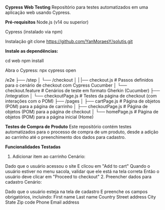 **Cypress Web Testing**
Repositório para testes automatizados em uma aplicação web usando Cypress.

**Pré-requisitos**
Node.js (v14 ou superior)

Cypress (instalado via npm)

Instalação
git clone https://github.com/YanMoraesY/solutis.git


**Instale as dependências:**

cd web
npm install

Abra o Cypress:
 npx cypress open

/e2e
    ├── /step
    │   └── /checkout
    │   |   |── checkout.js     # Passos definidos para o cenário de checkout com Cypress Cucumber
    │   └── checkout.feature    # Cenários de teste em formato Gherkin (Cucumber)
    ├── /integration
    │   └── checkoutPage.js     # Testes da página de checkout (com interações com o POM)
    ├── /pages
    │   ├── cartPage.js         # Página de objetos (POM) para a página de carrinho
    │   ├── checkoutPage.js     # Página de objetos (POM) para a página de checkout
    │   └── homePage.js         # Página de objetos (POM) para a página inicial (Home)


**Testes de Compra de Produto**
Este repositório contém testes automatizados para o processo de compra de um produto, desde a adição ao carrinho até o preenchimento dos dados para cadastro.

**Funcionalidades Testadas**
1. Adicionar item ao carrinho
Cenário:

Dado que o usuário acessou o site
E clicou em "Add to cart"
Quando o usuário estiver no menu sacola, validar que ele está na tela correta
Então o usuário deve clicar em "Proceed to checkout"
2. Preencher dados para cadastro
Cenário:

Dado que o usuário esteja na tela de cadastro
E preenche os campos obrigatórios, incluindo:
First name
Last name
Country
Street address
City
State
Zip code
Phone
Email address